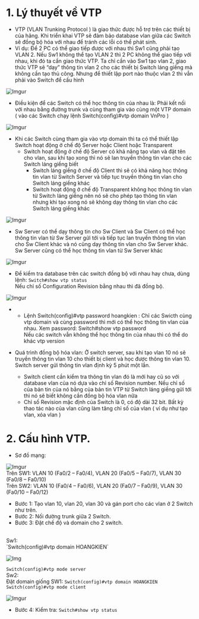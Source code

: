 # 1. Lý thuyết về VTP
* VTP (VLAN Trunking Protocol ) là giao thức được hỗ trợ trên các thiết bị của hãng. Khi triển khai VTP sẽ đảm bảo database vlan giữa các Switch sẽ đồng bộ hóa với nhau để tránh các lỗi có thể phát sinh.
*	Ví dụ: Để 2 PC có thể giao tiếp được với nhau thì Sw1 cũng phải tạo VLAN 2. Nếu Sw1 không thể tạo VLAN 2 thì 2 PC không thể giao tiếp với nhau, khi đó ta cần giao thức VTP. Ta chỉ cần vào Sw1 tạo vlan 2, giao thức VTP sẽ “dạy” thông tin vlan 2 cho các thiết bị Switch láng giềng mà không cần tạo thủ công. Nhưng để thiết lập port nào thuộc vlan 2 thì vẫn phải vào Switch để cấu hình 

![Imgur](https://i.imgur.com/iIap1Tl.png)

* Điều kiện để các Switch có thể học thông tin của nhau là: Phải kết nối với nhau bằng đường trunk và cùng tham gia vào cùng một VTP domain ( vào các Switch chạy lệnh Switch(config)#vtp domain VnPro )

![Imgur](https://i.imgur.com/unOfBP2.png)

* Khi các Switch cùng tham gia vào vtp domain thì ta có thể thiết lập Switch hoạt động ở chế độ Server hoặc Client hoặc Transparent 
  * Switch hoạt động ở chế độ Server có khả năng tạo vlan và đặt tên cho vlan, sau khi tạo xong thì nó sẽ lan truyền thông tin vlan cho các Switch láng giềng biết 	
	* Switch láng giềng ở chế độ Client thì sẽ có khả năng học thông tin vlan từ Switch Server và tiếp tục truyền thông tin vlan cho Switch láng giềng khác 
	* Switch hoạt động ở chế độ Transparent không học thông tin vlan từ Switch láng giềng nên nó sẽ cho phép tạo thông tin vlan nhưng khi tạo xong nó sẽ không dạy thông tin vlan cho các Switch láng giềng khác

![Imgur](https://i.imgur.com/uJWYHYT.png)

* Sw Server có thể dạy thông tin cho Sw Client và Sw Client có thể học thông tin vlan từ Sw Server gửi tới và tiếp tục lan truyền thông tin vlan cho Sw Client khác và nó cũng dạy thông tin vlan cho Sw Server khác. <br/>
	  Sw Server cũng có thể học thông tin vlan từ Sw Server khác 

![Imgur](https://i.imgur.com/YsIDUz8.png)

* Để kiểm tra database trên các switch đồng bộ với nhau hay chưa, dùng lệnh:  `Switch#show vtp status`  <br/>
		Nếu chỉ số Configuration Revision bằng nhau thì đã đồng bộ.
    
 ![Imgur](https://i.imgur.com/ss60XXN.png)
 
 * - Lệnh  Switch(config)#vtp password hoangkien : Chỉ các Swicth cùng vtp domain và cùng password thì mới có thể học thông tin vlan của nhau. 
	 Xem password: Switch#show vtp password  
	Nếu các switch vẫn không thể học thông tin của nhau thì có thể do khác vtp version 


* Quá trình đồng bộ hóa vlan:  Ở switch server, sau khi tạo vlan 10 nó sẽ truyền thông tin vlan 10 cho thiết bị client và học được thông tin vlan 10. Switch server gửi thông tin vlan định kỳ 5 phút một lần.
  * Switch client cần kiểm tra thông tin vlan đó là mới hay cũ so với database vlan của nó dựa vào chỉ số Revision number. Nếu chỉ số của bản tin của nó bằng của bản tin VTP từ Switch láng giềng gửi tới thì nó sẽ biết không cần đồng bộ hóa vlan nữa
  * Chỉ số Revision mặc định của Switch là 0, có độ dài 32 bit. Bất kỳ thao tác nào của vlan cũng làm tăng chỉ số của vlan ( ví dụ như tạo vlan, xóa vlan )

# 2. Cấu hình VTP.
- Sơ đồ mạng: 

![Imgur](https://i.imgur.com/a3DPkJI.png)
<br/>
Trên SW1: VLAN 10 (Fa0/2 – Fa0/4), VLAN 20 (Fa0/5 – Fa0/7), VLAN 30 (Fa0/8 – Fa0/10)  <br/>
Trên SW2: VLAN 10 (Fa0/4 – Fa0/6), VLAN 20 (Fa0/7 – Fa0/9), VLAN 30 (Fa0/10 – Fa0/12)

- Bước 1: Tạo vlan 10, vlan 20, vlan 30 và gán port cho các vlan ở 2 Switch như trên.
- Bước 2: Nối đường trunk giữa 2 Switch.
- Bước 3: Đặt chế độ và domain cho 2 switch.
<br/>
Sw1: <br/>
`Switch(config)#vtp domain HOANGKIEN`

![Img](https://i.imgur.com/VNcZPLk.png)

`Switch(config)#vtp mode server`
<br/> 
Sw2: <br/>
Đặt domain giống SW1: `Switch(config)#vtp domain HOANGKIEN`  <br/>
`Switch(config)#vtp mode client `

![Imgur](https://i.imgur.com/pPCinci.png)

- Bước 4: Kiểm tra:  `Switch#show vtp status` 
























